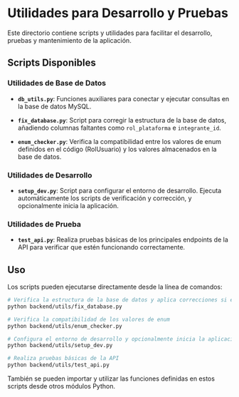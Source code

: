 # Utilidades para Desarrollo y Pruebas

Este directorio contiene scripts y utilidades para facilitar el desarrollo, pruebas y mantenimiento de la aplicación.

## Scripts Disponibles

### Utilidades de Base de Datos

- **`db_utils.py`**: Funciones auxiliares para conectar y ejecutar consultas en la base de datos MySQL.
  
- **`fix_database.py`**: Script para corregir la estructura de la base de datos, añadiendo columnas faltantes como `rol_plataforma` e `integrante_id`.
  
- **`enum_checker.py`**: Verifica la compatibilidad entre los valores de enum definidos en el código (RolUsuario) y los valores almacenados en la base de datos.

### Utilidades de Desarrollo

- **`setup_dev.py`**: Script para configurar el entorno de desarrollo. Ejecuta automáticamente los scripts de verificación y corrección, y opcionalmente inicia la aplicación.

### Utilidades de Prueba

- **`test_api.py`**: Realiza pruebas básicas de los principales endpoints de la API para verificar que estén funcionando correctamente.

## Uso

Los scripts pueden ejecutarse directamente desde la línea de comandos:

```bash
# Verifica la estructura de la base de datos y aplica correcciones si es necesario
python backend/utils/fix_database.py

# Verifica la compatibilidad de los valores de enum
python backend/utils/enum_checker.py

# Configura el entorno de desarrollo y opcionalmente inicia la aplicación
python backend/utils/setup_dev.py

# Realiza pruebas básicas de la API
python backend/utils/test_api.py
```

También se pueden importar y utilizar las funciones definidas en estos scripts desde otros módulos Python.
